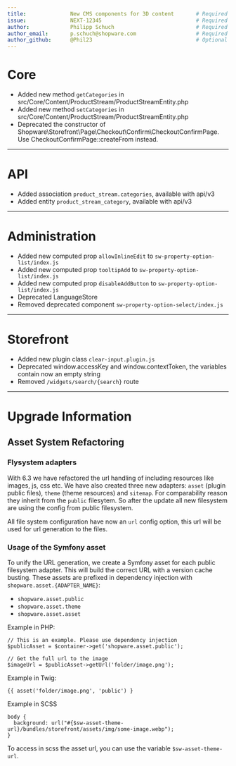 ```yaml
---
title:              New CMS components for 3D content       # Required
issue:              NEXT-12345                              # Required
author:             Philipp Schuch                          # Required for external developers
author_email:       p.schuch@shopware.com                   # Required for external developers
author_github:      @Phil23                                 # Optional
---
```

# Core
*  Added new method `getCategories` in src/Core/Content/ProductStream/ProductStreamEntity.php
*  Added new method `setCategories` in src/Core/Content/ProductStream/ProductStreamEntity.php
*  Deprecated the constructor of Shopware\Storefront\Page\Checkout\Confirm\CheckoutConfirmPage. Use CheckoutConfirmPage::createFrom instead.
___
# API
*  Added association `product_stream.categories`, available with api/v3
*  Added entity `product_stream_category`, available with api/v3
___
# Administration
*  Added new computed prop `allowInlineEdit` to `sw-property-option-list/index.js`
*  Added new computed prop `tooltipAdd` to `sw-property-option-list/index.js`
*  Added new computed prop `disableAddButton` to `sw-property-option-list/index.js`
*  Deprecated LanguageStore
*  Removed deprecated component `sw-property-option-select/index.js`
___
# Storefront
*  Added new plugin class `clear-input.plugin.js`
*  Deprecated window.accessKey and window.contextToken, the variables contain now an empty string
*  Removed `/widgets/search/{search}` route
___
# Upgrade Information

## Asset System Refactoring
### Flysystem adapters
With 6.3 we have refactored the url handling of including resources like images, js, css etc. We have also created three new adapters: `asset` (plugin public files), `theme` (theme resources) and `sitemap`.
For comparability reason they inherit from the `public` filesytem. So after the update all new filesystem are using the config from public filesystem.

All file system configuration have now an `url` config option, this url will be used for url generation to the files.

### Usage of the Symfony asset
To unify the URL generation, we create a Symfony asset for each public filesystem adapter. This will build the correct URL with a version cache busting.
These assets are prefixed in dependency injection with `shopware.asset.{ADAPTER_NAME}`:  
*  `shopware.asset.public`
*  `shopware.asset.theme`
*  `shopware.asset.asset`

Example in PHP:
```
// This is an example. Please use dependency injection
$publicAsset = $container->get('shopware.asset.public');
```

```
// Get the full url to the image
$imageUrl = $publicAsset->getUrl('folder/image.png');
```

Example in Twig:
```
{{ asset('folder/image.png', 'public') }
```

Example in SCSS
```
body {
  background: url("#{$sw-asset-theme-url}/bundles/storefront/assets/img/some-image.webp");
}
```

To access in scss the asset url, you can use the variable `$sw-asset-theme-url`.
